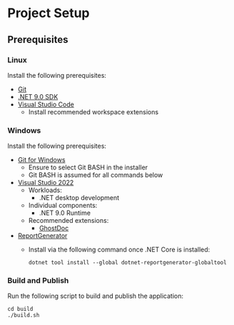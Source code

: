 # Project Setup

## Prerequisites

### Linux

Install the following prerequisites:

- [Git](https://git-scm.com/downloads)
- [.NET 9.0 SDK](https://learn.microsoft.com/en-us/dotnet/core/install/linux)
- [Visual Studio Code](https://code.visualstudio.com/docs/setup/linux)
  - Install recommended workspace extensions

### Windows

Install the following prerequisites:

- [Git for Windows](https://gitforwindows.org/)
  - Ensure to select Git BASH in the installer
  - Git BASH is assumed for all commands below
- [Visual Studio 2022](https://visualstudio.microsoft.com/downloads/)
  - Workloads:
    - .NET desktop development
  - Individual components:
    - .NET 9.0 Runtime
  - Recommended extensions:
    - [GhostDoc](https://marketplace.visualstudio.com/items?itemName=sergeb.GhostDoc)
- [ReportGenerator](https://github.com/danielpalme/ReportGenerator)
  - Install via the following command once .NET Core is installed:

    ```shell
    dotnet tool install --global dotnet-reportgenerator-globaltool
    ```

### Build and Publish

Run the following script to build and publish the application:

```shell
cd build
./build.sh
```
